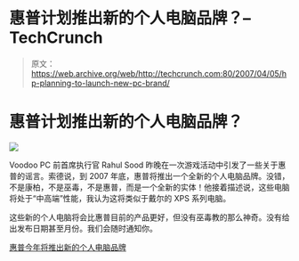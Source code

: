 # 惠普计划推出新的个人电脑品牌？–TechCrunch

> 原文：<https://web.archive.org/web/http://techcrunch.com:80/2007/04/05/hp-planning-to-launch-new-pc-brand/>

# 惠普计划推出新的个人电脑品牌？

![](img/8e5a3933f296c5c3eb7b6a91009626d5.png)

Voodoo PC 前首席执行官 Rahul Sood 昨晚在一次游戏活动中引发了一些关于惠普的谣言。索德说，到 2007 年底，惠普将推出一个全新的个人电脑品牌。没错，不是康柏，不是巫毒，不是惠普，而是一个全新的实体！他接着描述说，这些电脑将处于“中高端”性能，我认为这将类似于戴尔的 XPS 系列电脑。

这些新的个人电脑将会比惠普目前的产品更好，但没有巫毒教的那么神奇。没有给出发布日期甚至月份。我们会随时通知你。

[惠普今年将推出新的个人电脑品牌](https://web.archive.org/web/20210228223624/http://www.engadget.com/2007/04/04/hp-to-launch-new-pc-brand-this-year/)